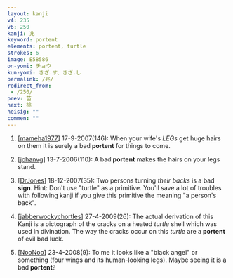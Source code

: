 ```yaml
---
layout: kanji
v4: 235
v6: 250
kanji: 兆
keyword: portent
elements: portent, turtle
strokes: 6
image: E58586
on-yomi: チョウ
kun-yomi: きざ.す、きざ.し
permalink: /兆/
redirect_from:
 - /250/
prev: 苗
next: 桃
heisig: ""
commen: ""
---
```


1) [<a href="http://kanji.koohii.com/profile/mameha1977">mameha1977</a>] 17-9-2007(146): When your wife&#039;s <em>LEGs</em> get huge hairs on them it is surely a bad<strong> portent</strong> for things to come.

2) [<a href="http://kanji.koohii.com/profile/johanvg">johanvg</a>] 13-7-2006(110): A bad<strong> portent</strong> makes the hairs on your legs stand.

3) [<a href="http://kanji.koohii.com/profile/DrJones">DrJones</a>] 18-12-2007(35): Two persons turning <em>their backs</em> is a bad <strong>sign</strong>. Hint: Don&#039;t use &quot;turtle&quot; as a primitive. You&#039;ll save a lot of troubles with following kanji if you give this primitive the meaning &quot;a person&#039;s back&quot;.

4) [<a href="http://kanji.koohii.com/profile/jabberwockychortles">jabberwockychortles</a>] 27-4-2009(26): The actual derivation of this Kanji is a pictograph of the cracks on a heated <em>turtle</em> shell which was used in divination. The way the cracks occur on this <em>turtle</em> are a<strong> portent</strong> of evil bad luck.

5) [<a href="http://kanji.koohii.com/profile/NooNoo">NooNoo</a>] 23-4-2008(9): To me it looks like a &quot;black angel&quot; or something (four wings and its human-looking legs). Maybe seeing it is a bad<strong> portent</strong>?


